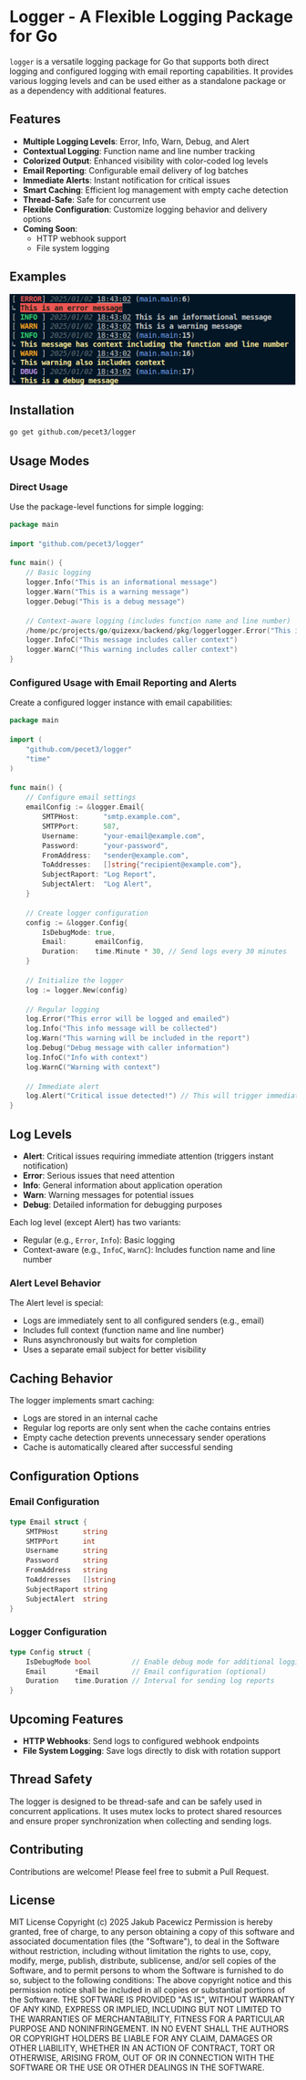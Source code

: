 # Logger - A Flexible Logging Package for Go

`logger` is a versatile logging package for Go that supports both direct logging and configured logging with email reporting capabilities. It provides various logging levels and can be used either as a standalone package or as a dependency with additional features.

## Features

- **Multiple Logging Levels**: Error, Info, Warn, Debug, and Alert
- **Contextual Logging**: Function name and line number tracking
- **Colorized Output**: Enhanced visibility with color-coded log levels
- **Email Reporting**: Configurable email delivery of log batches
- **Immediate Alerts**: Instant notification for critical issues
- **Smart Caching**: Efficient log management with empty cache detection
- **Thread-Safe**: Safe for concurrent use
- **Flexible Configuration**: Customize logging behavior and delivery options
- **Coming Soon**:
  - HTTP webhook support
  - File system logging

## Examples

![Screenshot](image.png)

## Installation

```bash
go get github.com/pecet3/logger
```

## Usage Modes

### Direct Usage

Use the package-level functions for simple logging:

```go
package main

import "github.com/pecet3/logger"

func main() {
    // Basic logging
    logger.Info("This is an informational message")
    logger.Warn("This is a warning message")
    logger.Debug("This is a debug message")

    // Context-aware logging (includes function name and line number)
	/home/pc/projects/go/quizexx/backend/pkg/loggerlogger.Error("This is an error message")
    logger.InfoC("This message includes caller context")
    logger.WarnC("This warning includes caller context")
}
```

### Configured Usage with Email Reporting and Alerts

Create a configured logger instance with email capabilities:

```go
package main

import (
    "github.com/pecet3/logger"
    "time"
)

func main() {
    // Configure email settings
    emailConfig := &logger.Email{
        SMTPHost:      "smtp.example.com",
        SMTPPort:      587,
        Username:      "your-email@example.com",
        Password:      "your-password",
        FromAddress:   "sender@example.com",
        ToAddresses:   []string{"recipient@example.com"},
        SubjectRaport: "Log Report",
        SubjectAlert:  "Log Alert",
    }

    // Create logger configuration
    config := &logger.Config{
        IsDebugMode: true,
        Email:       emailConfig,
        Duration:    time.Minute * 30, // Send logs every 30 minutes
    }

    // Initialize the logger
    log := logger.New(config)

    // Regular logging
 	log.Error("This error will be logged and emailed")
    log.Info("This info message will be collected")
    log.Warn("This warning will be included in the report")
    log.Debug("Debug message with caller information")
    log.InfoC("Info with context")
    log.WarnC("Warning with context")

    // Immediate alert
    log.Alert("Critical issue detected!") // This will trigger immediate notification
}
```

## Log Levels

- **Alert**: Critical issues requiring immediate attention (triggers instant notification)
- **Error**: Serious issues that need attention
- **Info**: General information about application operation
- **Warn**: Warning messages for potential issues
- **Debug**: Detailed information for debugging purposes

Each log level (except Alert) has two variants:

- Regular (e.g., `Error`, `Info`): Basic logging
- Context-aware (e.g., `InfoC`, `WarnC`): Includes function name and line number

### Alert Level Behavior

The Alert level is special:

- Logs are immediately sent to all configured senders (e.g., email)
- Includes full context (function name and line number)
- Runs asynchronously but waits for completion
- Uses a separate email subject for better visibility

## Caching Behavior

The logger implements smart caching:

- Logs are stored in an internal cache
- Regular log reports are only sent when the cache contains entries
- Empty cache detection prevents unnecessary sender operations
- Cache is automatically cleared after successful sending

## Configuration Options

### Email Configuration

```go
type Email struct {
    SMTPHost      string
    SMTPPort      int
    Username      string
    Password      string
    FromAddress   string
    ToAddresses   []string
    SubjectRaport string
    SubjectAlert  string
}
```

### Logger Configuration

```go
type Config struct {
    IsDebugMode bool          // Enable debug mode for additional logging
    Email       *Email        // Email configuration (optional)
    Duration    time.Duration // Interval for sending log reports
}
```

## Upcoming Features

- **HTTP Webhooks**: Send logs to configured webhook endpoints
- **File System Logging**: Save logs directly to disk with rotation support

## Thread Safety

The logger is designed to be thread-safe and can be safely used in concurrent applications. It uses mutex locks to protect shared resources and ensure proper synchronization when collecting and sending logs.

## Contributing

Contributions are welcome! Please feel free to submit a Pull Request.

## License

MIT License
Copyright (c) 2025 Jakub Pacewicz
Permission is hereby granted, free of charge, to any person obtaining a copy
of this software and associated documentation files (the "Software"), to deal
in the Software without restriction, including without limitation the rights
to use, copy, modify, merge, publish, distribute, sublicense, and/or sell
copies of the Software, and to permit persons to whom the Software is
furnished to do so, subject to the following conditions:
The above copyright notice and this permission notice shall be included in all
copies or substantial portions of the Software.
THE SOFTWARE IS PROVIDED "AS IS", WITHOUT WARRANTY OF ANY KIND, EXPRESS OR
IMPLIED, INCLUDING BUT NOT LIMITED TO THE WARRANTIES OF MERCHANTABILITY,
FITNESS FOR A PARTICULAR PURPOSE AND NONINFRINGEMENT. IN NO EVENT SHALL THE
AUTHORS OR COPYRIGHT HOLDERS BE LIABLE FOR ANY CLAIM, DAMAGES OR OTHER
LIABILITY, WHETHER IN AN ACTION OF CONTRACT, TORT OR OTHERWISE, ARISING FROM,
OUT OF OR IN CONNECTION WITH THE SOFTWARE OR THE USE OR OTHER DEALINGS IN THE
SOFTWARE.
